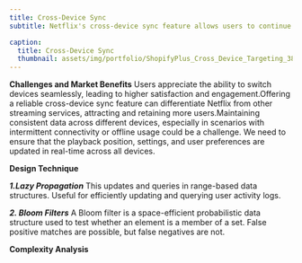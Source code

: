 ```yaml
---
title: Cross-Device Sync
subtitle: Netflix's cross-device sync feature allows users to continue watching content across multiple devices.A user might start watching a movie on their smart TV, pause it, and then continue from the same point on their smartphone. This capability enhances user experience by providing continuity and convenience, ensuring that users can pick up right where they left off, regardless of the device they are using.

caption:
  title: Cross-Device Sync
  thumbnail: assets/img/portfolio/ShopifyPlus_Cross_Device_Targeting_3840x2160.png
---
```

**Challenges and Market Benefits**
Users appreciate the ability to switch devices seamlessly, leading to higher satisfaction and engagement.Offering a reliable cross-device sync feature can differentiate Netflix from other streaming services, attracting and retaining more users.Maintaining consistent data across different devices, especially in scenarios with intermittent connectivity or offline usage could be a challenge. We need to ensure that the playback position, settings, and user preferences are updated in real-time across all devices.

**Design Technique**

_**1.Lazy Propagation**_
This updates and queries in range-based data structures. Useful for efficiently updating and querying user activity logs.

_**2. Bloom Filters**_
A Bloom filter is a space-efficient probabilistic data structure used to test whether an element is a member of a set. False positive matches are possible, but false negatives are not.

**Complexity Analysis**







